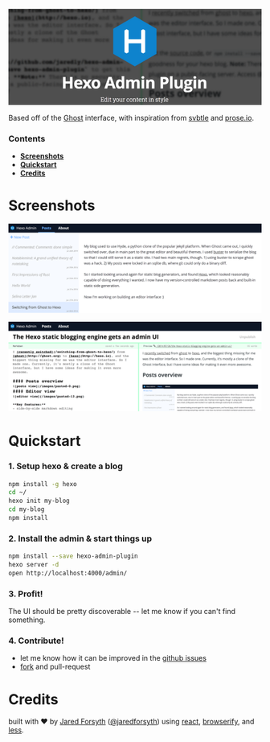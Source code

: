 ![logo](docs/logo.png)

Based off of the [Ghost](http://ghost.org) interface, with inspiration from [svbtle](http://svbtle.com) and [prose.io](http://prose.io).

### Contents
- [**Screenshots**](#screenshots)
- [**Quickstart**](#quickstart)
- [**Credits**](#credits)

# Screenshots
![posts view](docs/pasted-0.png)

![editor view](docs/pasted-1.png)

# Quickstart
### 1. Setup hexo & create a blog
```sh
npm install -g hexo
cd ~/
hexo init my-blog
cd my-blog
npm install
```
### 2. Install the admin & start things up
```sh
npm install --save hexo-admin-plugin
hexo server -d
open http://localhost:4000/admin/
```
### 3. Profit!
The UI should be pretty discoverable -- let me know if you can't find something.

### 4. Contribute!
- let me know how it can be improved in the [github issues](https://github.com/jaredly/hexo-admin/issues)
- [fork](https://github.com/jaredly/hexo-admin) and pull-request

# Credits

built with ❤ by [Jared Forsyth](http://jaredly.github.io) ([@jaredforsyth](http://twitter.com/jaredforsyth)) using [react](http://facebook.github.io/react), [browserify](
http://browserify.org), and [less](http://lesscss.org).
